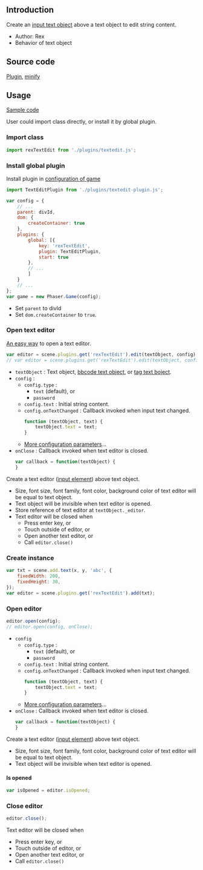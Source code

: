 ## Introduction

Create an [input text object](inputtext.md) above a text object to edit string content.

- Author: Rex
- Behavior of text object

## Source code

[Plugin](https://github.com/rexrainbow/phaser3-rex-notes/blob/master/plugins/textedit-plugin.js), [minify](https://github.com/rexrainbow/phaser3-rex-notes/blob/master/plugins/dist/rextexteditplugin.min.js)

## Usage

[Sample code](https://github.com/rexrainbow/phaser3-rex-notes/tree/master/examples/textedit)

User could import class directly, or install it by global plugin.

### Import class

```javascript
import rexTextEdit from './plugins/textedit.js';
```

### Install global plugin

Install plugin in [configuration of game](game.md#configuration)

```javascript
import TextEditPlugin from './plugins/textedit-plugin.js';

var config = {
    // ...
    parent: divId,
    dom: {
        createContainer: true
    },
    plugins: {
        global: [{
            key: 'rexTextEdit',
            plugin: TextEditPlugin,
            start: true
        },
        // ...
        ]
    }
    // ...
};
var game = new Phaser.Game(config);
```

- Set `parent` to divId
- Set `dom.createContainer` to `true`.

### Open text editor

[An easy way](https://github.com/rexrainbow/phaser3-rex-notes/blob/master/plugins/behaviors/textedit/Edit.js) to open a text editor.

```javascript
var editor = scene.plugins.get('rexTextEdit').edit(textObject, config);
// var editor = scene.plugins.get('rexTextEdit').edit(textObject, config, onClose);
```

- `textObject` : Text object, [bbcode text object](bbcodetext.md), or [tag text boject](tagtext.md).
- `config` : 
    - `config.type` : 
        - `text` (default), or 
        - `password`
    - `config.text` : Initial string content.
    - `config.onTextChanged` : Callback invoked when input text changed.
        ```javascript
        function (textObject, text) {
            textObject.text = text;
        }
        ```
    - [More configuration parameters](inputtext.md#add-text-object)...
- `onClose` : Callback invoked when text editor is closed.
    ```javascript
    var callback = function(textObject) {
    }
    ```

Create a text editor ([input element](inputtext.md)) above text object.

- Size, font size, font family, font color, background color of text editor will be equal to text object.
- Text object will be invisible when text editor is opened.
- Store reference of text editor at `textObject._editor`.
- Text editor will be closed when 
    - Press enter key, or
    - Touch outside of editor, or
    - Open another text editor, or
    - Call `editor.close()`

### Create instance

```javascript
var txt = scene.add.text(x, y, 'abc', {
    fixedWidth: 200,
    fixedHeight: 30,
});
var editor = scene.plugins.get('rexTextEdit').add(txt);
```

### Open editor

```javascript
editor.open(config);
// editor.open(config, onClose);
```

- `config`
    - `config.type` : 
        - `text` (default), or 
        - `password`
    - `config.text` : Initial string content.
    - `config.onTextChanged` : Callback invoked when input text changed.
        ```javascript
        function (textObject, text) {
            textObject.text = text;
        }
        ```
    - [More configuration parameters](inputtext.md#add-text-object)...
- `onClose` : Callback invoked when text editor is closed.
    ```javascript
    var callback = function(textObject) {
    }
    ```

Create a text editor ([input element](inputtext.md)) above text object.

- Size, font size, font family, font color, background color of text editor will be equal to text object.
- Text object will be invisible when text editor is opened.

#### Is opened

```javascript
var isOpened = editor.isOpened;
```

### Close editor

```javascript
editor.close();
```

Text editor will be closed when 

- Press enter key, or
- Touch outside of editor, or
- Open another text editor, or
- Call `editor.close()`
